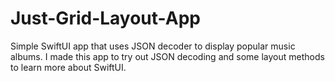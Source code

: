 # Just-Grid-Layout-App
Simple SwiftUI app that uses JSON decoder to display popular music albums. I made this app to try out JSON decoding and some layout methods to learn more about SwiftUI.
